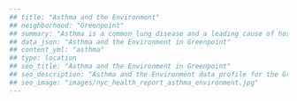 ```yaml
---
## title: "Asthma and the Environment"
## neighborhood: "Greenpoint"
## summary: "Asthma is a common lung disease and a leading cause of hospitalizations for children under 15 years old. This report provides a summary of asthma indicators by neighborhood. It also describes housing and neighborhood characteristics that can make asthma worse."
## data_json: "Asthma and the Environment in Greenpoint"
## content_yml: "asthma"
## type: location
## seo_title: "Asthma and the Environment in Greenpoint"
## seo_description: "Asthma and the Environment data profile for the Greenpoint neighborhood of NYC."
## seo_image: "images/nyc_health_report_asthma_environment.jpg"
---
```

